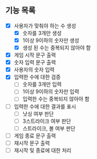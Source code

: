 ## 기능 목록

- [x] 사용자가 맞춰야 하는 수 생성
    - [x] 숫자를 3개만 생성
    - [x] 1이상 9이하의 숫자만 생성
    - [x] 생성 된 수는 중복되지 않아야 함
- [x] 게임 시작 문구 출력
- [x] 숫자 입력 문구 출력
- [x] 사용자의 숫자 입력
- [x] 입력한 수에 대한 검증
    - [ ] 숫자를 3개만 입력
    - [ ] 1이상 9이하의 숫자만 입력
    - [ ] 입력한 수는 중복되지 않아야 함
- [ ] 입력한 수에 대한 결과를 표시
    - [ ] 낫싱 여부 판단
    - [ ] 3스트라이크 여부 판단
    - [ ] 스트라이크, 볼 여부 판단
- [ ] 게임 종료 문구 출력
- [ ] 재시작 문구 출력
- [ ] 재시작 및 종료에 대한 처리